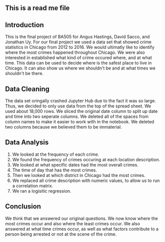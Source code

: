 ## This is a read me file ##

## Introduction ##
This is the final project of BA505 for Angus Hastings, David Sacco, and Jonathan Uy. For our final project we used a data set that showed crime statistics in Chicago from 2012 to 2016.  We would ultimatly like to identify where the most crimes happened throughout Chicago. We were also interested in established what kind of crime occured where, and at what time. This data can be used to decide where is the safest place to live in Chicago. It can also show us where we shouldn't be and at what times we shouldn't be there. 

## Data Cleaning ##
The data set oringally crashed Jupyter Hub due to the fact it was so large. Thus, we decided to only use data from the top of the spread sheet. We used about 18,000 rows. We sliced the original date column to split up date and time into two seperate columns. We deleted all of the spaces from column names to make it easier to work with in the notebook. We deleted two columns because we believed them to be immaterial. 

## Data Analysis ##
1) We looked at the frequency of each crime. 
2) We found the frequency of crimes occuring at each location description. 
3) We looked at what specific dates had the most overall crimes. 
4) The time of day that has the most crimes. 
5) Then we looked at which district in Chicago had the most crimes. 
6) We replaced all crime description with numeric values, to allow us to run a correlation matrix. 
7) We ran a logisitic regression. 

## Conclusion ##
We think that we answered our original questions. We now know where the most crimes occur and also where the least crimes occur. We also answered at what time crimes occur, as well as what factors contribute to a person being arrested or not at the scene of the crime.